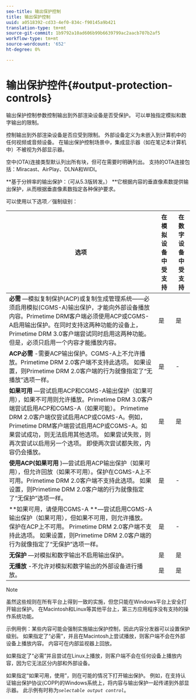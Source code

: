 ```yaml
---
seo-title: 输出保护控制
title: 输出保护控制
uuid: a0518392-cd33-4ef0-834c-f90145a9b421
translation-type: tm+mt
source-git-commit: 1b9792a10ad606b99b6639799ac2aacb707b2af5
workflow-type: tm+mt
source-wordcount: '652'
ht-degree: 0%

---
```



# 输出保护控件{#output-protection-controls}

输出保护控制参数控制输出到外部渲染设备是否受保护。 可以单独指定模拟和数字输出的限制。

控制输出到外部渲染设备是否应受到限制。 外部设备定义为未嵌入到计算机中的任何视频或音频设备。 在输出保护控制场景中，集成显示器（如在笔记本计算机中）不被视为外部显示器。

空中(OTA)连接类型默认列出所有块，但可在需要时明确列出。 支持的OTA连接包括：Miracast、AirPlay、DLNA和WIDI。

**基于分辨率的输出保护：（可从5.3版转发。） **它根据内容的垂直像素数提供输出保护，从而根据垂直像素数指定各种保护要求。

可以使用以下选项／强制级别：

| 选项 | 在模拟设备中受支持 | 在数字设备中受支持 |
|---|---|---|
| **必需** —模拟复制保护(ACP)或复制生成管理系统——必须启用模拟(CGMS-A)输出保护，才能向外部设备播放内容。Primetime DRM客户端必须使用ACP或CGMS-A启用输出保护。在同时支持这两种功能的设备上，Primetime DRM 3.0客户端尝试同时启用这两种功能。 但是，必须只启用一个内容才能播放内容。 | 是 | 是 |
| **ACP必需** -需要ACP输出保护。CGMS-A上不允许播放。Primetime DRM 2.0客户端不支持此选项。 如果设置，则Primetime DRM 2.0客户端的行为就像指定了“无播放”选项一样。 | 是 | - |
| **如果可用** —尝试启用ACP和CGMS-A输出保护（如果可用），如果不可用则允许播放。Primetime DRM 3.0客户端尝试启用ACP和CGMS-A（如果可能）。 Primetime DRM 2.0客户端仅尝试启用ACP或CGMS-A。例如，Primetime DRM客户端尝试启用ACP或CGMS-A。如果尝试成功，则无法启用其他选项。 如果尝试失败，则再次尝试以启用另一个选项。 即使两次尝试都失败，内容仍会播放。 | 是 | 是 |
| **使用ACP(如果可用** )—尝试启用ACP输出保护（如果可用），但允许回放（如果不可用）。保护在CGMS-A上不可用。Primetime DRM 2.0客户端不支持此选项。 如果设置，则Primetime DRM 2.0客户端的行为就像指定了“无保护”选项一样。 | 是 | - |
| **如果可用，请使用CGMS-A **—尝试启用CGMS-A输出保护（如果可用），但如果不可用，则允许播放。 保护在ACP上不可用。 Primetime DRM 2.0客户端不支持此选项。 如果设置，则Primetime DRM 2.0客户端的行为就像指定了“无保护”选项一样。 | 是 | - |
| **无保护** —对模拟和数字输出不启用输出保护。 | 是 | 是 |
| **无播放** -不允许对模拟和数字输出的外部设备进行播放。 | 是 | 是 |

>[!NOTE]
>
>虽然这些规则在所有平台上得到一致的实施，但您只能在Windows平台上安全打开输出保护。 在Macintosh和Linux等其他平台上，第三方应用程序没有支持的操作系统功能。

示例用例：某些内容可能会强制实施输出保护控制，因此内容分发器可以设置保护级别。 如果指定了“必需”，并且在Macintosh上尝试播放，则客户端不会在外部设备上播放内容。 内容可在内部监视器上回放。

如果指定了“必需”并且尝试在Linux上播放，则客户端不会在任何设备上播放内容，因为它无法区分内部和外部设备。

如果指定“如果可用，使用”，则在可能的情况下打开输出保护。 例如，在支持认证输出保护协议(COPP)的Windows系统上，将内容与输出保护一起传递到外部显示器。 此示例有时称为&#x200B;*`selectable output control`*。
